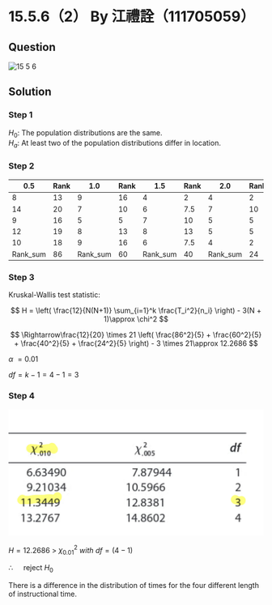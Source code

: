 # 15.5.6（2） By 江禮詮（111705059）
## Question
![15 5 6](https://github.com/HWTeng-Course/202402-Statistics/assets/170784151/537a76cf-bae9-4139-b91c-67432a324311)
## Solution

### Step 1
$H_0 :$ $\text{The population distributions are the same.}$<br>
$H_a :$ $\text{At least two of the population distributions differ in location.}$<br>
### Step 2
| 0.5      | Rank     | 1.0      | Rank     | 1.5      | Rank     |2.0       | Rank     |
|----------|----------|----------|----------|----------|----------|----------|----------|
| 8        | 13       | 9        | 16       | 4        | 2        | 4        | 2        |
| 14       | 20       | 7        | 10       | 6        | 7.5      | 7        | 10       |
| 9        | 16       | 5        | 5        | 7        | 10       | 5        | 5        |
| 12       | 19       | 8        | 13       | 8        | 13       | 5        | 5        |
| 10       | 18       | 9        | 16       | 6        | 7.5      | 4        | 2        |
| Rank_sum | 86       | Rank_sum | 60       | Rank_sum | 40       | Rank_sum | 24       |
### Step 3
Kruskal-Wallis test statistic:

$$
H = \left( \frac{12}{N(N+1)} \sum_{i=1}^k \frac{T_i^2}{n_i} \right) - 3(N + 1)\approx \chi^2
$$

$$
\Rightarrow\frac{12}{20} \times 21 \left( \frac{86^2}{5} + \frac{60^2}{5} + \frac{40^2}{5} + \frac{24^2}{5} \right) - 3 \times 21\approx 12.2686
$$

$\alpha$ $= 0.01$

$df = k - 1 = 4 - 1 = 3$


### Step 4
![image](https://github.com/HWTeng-Course/202402-Statistics/blob/main/Images/441873134_1119527502436050_798017159166439601_n.jpg)

$H = 12.2686$ > $\chi^2_{0.01}$ $with$ $df = (4 - 1)$

$\therefore\quad$ $\text{ reject } H_0$<br>

There is a difference in the distribution of times for the four different length of instructional time. 

